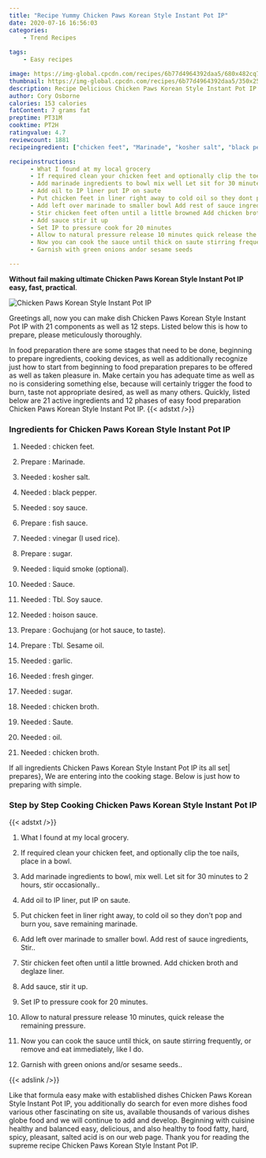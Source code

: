 ```yaml
---
title: "Recipe Yummy Chicken Paws Korean Style Instant Pot IP"
date: 2020-07-16 16:56:03
categories:
    - Trend Recipes
    
tags:
    - Easy recipes

image: https://img-global.cpcdn.com/recipes/6b77d4964392daa5/680x482cq70/chicken-paws-korean-style-instant-pot-ip-recipe-main-photo.jpg
thumbnail: https://img-global.cpcdn.com/recipes/6b77d4964392daa5/350x250cq70/chicken-paws-korean-style-instant-pot-ip-recipe-main-photo.jpg
description: Recipe Delicious Chicken Paws Korean Style Instant Pot IP with 21 ingredients and 12 stages of easy cooking.
author: Cory Osborne
calories: 153 calories
fatContent: 7 grams fat
preptime: PT31M
cooktime: PT2H
ratingvalue: 4.7
reviewcount: 1881
recipeingredient: ["chicken feet", "Marinade", "kosher salt", "black pepper", "soy sauce", "fish sauce", "vinegar I used rice", "sugar", "liquid smoke optional", "Sauce", "Tbl Soy sauce", "hoison sauce", "Gochujang or hot sauce to taste", "Tbl Sesame oil", "garlic", "fresh ginger", "sugar", "chicken broth", "Saute", "oil", "chicken broth"]

recipeinstructions: 
      - What I found at my local grocery 
      - If required clean your chicken feet and optionally clip the toe nails place in a bowl 
      - Add marinade ingredients to bowl mix well Let sit for 30 minutes to 2 hours stir occasionally 
      - Add oil to IP liner put IP on saute 
      - Put chicken feet in liner right away to cold oil so they dont pop and burn you save remaining marinade 
      - Add left over marinade to smaller bowl Add rest of sauce ingredients Stir 
      - Stir chicken feet often until a little browned Add chicken broth and deglaze liner 
      - Add sauce stir it up 
      - Set IP to pressure cook for 20 minutes 
      - Allow to natural pressure release 10 minutes quick release the remaining pressure 
      - Now you can cook the sauce until thick on saute stirring frequently or remove and eat immediately like I do 
      - Garnish with green onions andor sesame seeds

---
```




**Without fail making ultimate Chicken Paws Korean Style Instant Pot IP easy, fast, practical**. 


![Chicken Paws Korean Style Instant Pot IP](https://img-global.cpcdn.com/recipes/6b77d4964392daa5/680x482cq70/chicken-paws-korean-style-instant-pot-ip-recipe-main-photo.jpg "Chicken Paws Korean Style Instant Pot IP")




Greetings all, now you can make dish Chicken Paws Korean Style Instant Pot IP with 21 components as well as 12 steps. Listed below this is how to prepare, please meticulously thoroughly.

In food preparation there are some stages that need to be done, beginning to prepare ingredients, cooking devices, as well as additionally recognize just how to start from beginning to food preparation prepares to be offered as well as taken pleasure in. Make certain you has adequate time as well as no is considering something else, because will certainly trigger the food to burn, taste not appropriate desired, as well as many others. Quickly, listed below are 21 active ingredients and 12 phases of easy food preparation Chicken Paws Korean Style Instant Pot IP.
{{< adstxt />}}

### Ingredients for Chicken Paws Korean Style Instant Pot IP


1. Needed  : chicken feet.

1. Prepare  : Marinade.

1. Needed  : kosher salt.

1. Needed  : black pepper.

1. Needed  : soy sauce.

1. Prepare  : fish sauce.

1. Needed  : vinegar (I used rice).

1. Prepare  : sugar.

1. Needed  : liquid smoke (optional).

1. Needed  : Sauce.

1. Needed  : Tbl. Soy sauce.

1. Needed  : hoison sauce.

1. Prepare  : Gochujang (or hot sauce, to taste).

1. Prepare  : Tbl. Sesame oil.

1. Needed  : garlic.

1. Needed  : fresh ginger.

1. Needed  : sugar.

1. Needed  : chicken broth.

1. Needed  : Saute.

1. Needed  : oil.

1. Needed  : chicken broth.



If all ingredients Chicken Paws Korean Style Instant Pot IP its all set| prepares}, We are entering into the cooking stage. Below is just how to preparing with simple.

### Step by Step Cooking Chicken Paws Korean Style Instant Pot IP

{{< adstxt />}}


1. What I found at my local grocery.



1. If required clean your chicken feet, and optionally clip the toe nails, place in a bowl.



1. Add marinade ingredients to bowl, mix well. Let sit for 30 minutes to 2 hours, stir occasionally..



1. Add oil to IP liner, put IP on saute.



1. Put chicken feet in liner right away, to cold oil so they don&#39;t pop and burn you, save remaining marinade.



1. Add left over marinade to smaller bowl. Add rest of sauce ingredients, Stir..



1. Stir chicken feet often until a little browned. Add chicken broth and deglaze liner.



1. Add sauce, stir it up.



1. Set IP to pressure cook for 20 minutes.



1. Allow to natural pressure release 10 minutes, quick release the remaining pressure.



1. Now you can cook the sauce until thick, on saute stirring frequently, or remove and eat immediately, like I do.



1. Garnish with green onions and/or sesame seeds..





{{< adslink />}}

Like that formula easy make with established dishes Chicken Paws Korean Style Instant Pot IP, you additionally do search for even more dishes food various other fascinating on site us, available thousands of various dishes globe food and we will continue to add and develop. Beginning with cuisine healthy and balanced easy, delicious, and also healthy to food fatty, hard, spicy, pleasant, salted acid is on our web page. Thank you for reading the supreme recipe Chicken Paws Korean Style Instant Pot IP.
